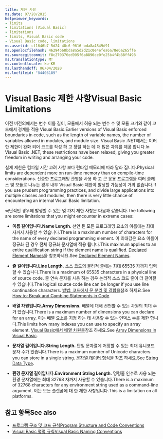 ```yaml
---
title: 제한 사항
ms.date: 07/20/2015
helpviewer_keywords:
- limits
- limitations [Visual Basic]
- limitations
- limits, Visual Basic code
- Visual Basic code, limitations
ms.assetid: cf1646b7-5d24-48c6-9616-bda8a4849d91
ms.openlocfilehash: 46294b68bda8a5d2d21c0e4efea6a78e6a265ffe
ms.sourcegitcommit: f8c270376ed905f6a8896ce0fe25b4f4b38ff498
ms.translationtype: MT
ms.contentlocale: ko-KR
ms.lasthandoff: 06/04/2020
ms.locfileid: "84403189"
---
```

# <a name="visual-basic-limitations"></a><span data-ttu-id="9bfc9-102">Visual Basic 제한 사항</span><span class="sxs-lookup"><span data-stu-id="9bfc9-102">Visual Basic Limitations</span></span>
<span data-ttu-id="9bfc9-103">이전 버전의에서는 변수 이름 길이, 모듈에서 허용 되는 변수 수 및 모듈 크기와 같이 코드에서 경계를 적용 Visual Basic.</span><span class="sxs-lookup"><span data-stu-id="9bfc9-103">Earlier versions of Visual Basic enforced boundaries in code, such as the length of variable names, the number of variables allowed in modules, and module size.</span></span> <span data-ttu-id="9bfc9-104">Visual Basic .NET에서는 이러한 제한이 완화 되어 코드를 작성 하 고 정렬 하는 데 더 많은 자유를 제공 합니다.</span><span class="sxs-lookup"><span data-stu-id="9bfc9-104">In Visual Basic .NET, these restrictions have been relaxed, giving you greater freedom in writing and arranging your code.</span></span>  
  
 <span data-ttu-id="9bfc9-105">실제 제한은 컴파일 시간 고려 사항 보다 런타임 메모리에 따라 달라 집니다.</span><span class="sxs-lookup"><span data-stu-id="9bfc9-105">Physical limits are dependent more on run-time memory than on compile-time considerations.</span></span> <span data-ttu-id="9bfc9-106">신중한 프로그래밍 관행을 사용 하 고 큰 응용 프로그램을 여러 클래스 및 모듈로 나누는 경우 내부 Visual Basic 제한이 발생할 가능성이 거의 없습니다.</span><span class="sxs-lookup"><span data-stu-id="9bfc9-106">If you use prudent programming practices, and divide large applications into multiple classes and modules, then there is very little chance of encountering an internal Visual Basic limitation.</span></span>  
  
 <span data-ttu-id="9bfc9-107">극단적인 경우에 발생할 수 있는 몇 가지 제한 사항은 다음과 같습니다.</span><span class="sxs-lookup"><span data-stu-id="9bfc9-107">The following are some limitations that you might encounter in extreme cases:</span></span>  
  
- <span data-ttu-id="9bfc9-108">**이름 길이입니다.**</span><span class="sxs-lookup"><span data-stu-id="9bfc9-108">**Name Length.**</span></span> <span data-ttu-id="9bfc9-109">선언 된 모든 프로그래밍 요소의 이름에는 최대 자까지 사용할 수 있습니다.</span><span class="sxs-lookup"><span data-stu-id="9bfc9-109">There is a maximum number of characters for the name of every declared programming element.</span></span> <span data-ttu-id="9bfc9-110">이 최대값은 요소 이름이 정규화 된 경우 전체 정규화 문자열에 적용 됩니다.</span><span class="sxs-lookup"><span data-stu-id="9bfc9-110">This maximum applies to an entire qualification string if the element name is qualified.</span></span> <span data-ttu-id="9bfc9-111">[Declared Element Names](../language-features/declared-elements/declared-element-names.md)을 참조하세요.</span><span class="sxs-lookup"><span data-stu-id="9bfc9-111">See [Declared Element Names](../language-features/declared-elements/declared-element-names.md).</span></span>  
  
- <span data-ttu-id="9bfc9-112">**줄 길이입니다.**</span><span class="sxs-lookup"><span data-stu-id="9bfc9-112">**Line Length.**</span></span> <span data-ttu-id="9bfc9-113">소스 코드의 물리적 줄에는 최대 65535 자까지 입력할 수 있습니다.</span><span class="sxs-lookup"><span data-stu-id="9bfc9-113">There is a maximum of 65535 characters in a physical line of source code.</span></span> <span data-ttu-id="9bfc9-114">줄 연속 문자를 사용 하는 경우 논리적 소스 코드 줄이 더 길어질 수 있습니다.</span><span class="sxs-lookup"><span data-stu-id="9bfc9-114">The logical source code line can be longer if you use line continuation characters.</span></span> <span data-ttu-id="9bfc9-115">[방법: 코드에서 문 분리 및 결합을](how-to-break-and-combine-statements-in-code.md)참조 하세요.</span><span class="sxs-lookup"><span data-stu-id="9bfc9-115">See [How to: Break and Combine Statements in Code](how-to-break-and-combine-statements-in-code.md).</span></span>  
  
- <span data-ttu-id="9bfc9-116">**배열 차원입니다.**</span><span class="sxs-lookup"><span data-stu-id="9bfc9-116">**Array Dimensions.**</span></span> <span data-ttu-id="9bfc9-117">배열에 대해 선언할 수 있는 차원의 최대 수가 있습니다.</span><span class="sxs-lookup"><span data-stu-id="9bfc9-117">There is a maximum number of dimensions you can declare for an array.</span></span> <span data-ttu-id="9bfc9-118">이는 배열 요소를 지정 하는 데 사용할 수 있는 인덱스 수를 제한 합니다.</span><span class="sxs-lookup"><span data-stu-id="9bfc9-118">This limits how many indexes you can use to specify an array element.</span></span> <span data-ttu-id="9bfc9-119">[Visual Basic에서 배열 차원을](../language-features/arrays/array-dimensions.md)참조 하세요.</span><span class="sxs-lookup"><span data-stu-id="9bfc9-119">See [Array Dimensions in Visual Basic](../language-features/arrays/array-dimensions.md).</span></span>  
  
- <span data-ttu-id="9bfc9-120">**문자열 길이입니다.**</span><span class="sxs-lookup"><span data-stu-id="9bfc9-120">**String Length.**</span></span> <span data-ttu-id="9bfc9-121">단일 문자열에 저장할 수 있는 최대 유니코드 문자 수가 있습니다.</span><span class="sxs-lookup"><span data-stu-id="9bfc9-121">There is a maximum number of Unicode characters you can store in a single string.</span></span> <span data-ttu-id="9bfc9-122">[문자열 데이터 형식](../../language-reference/data-types/string-data-type.md)을 참조 하세요.</span><span class="sxs-lookup"><span data-stu-id="9bfc9-122">See [String Data Type](../../language-reference/data-types/string-data-type.md).</span></span>  
  
- <span data-ttu-id="9bfc9-123">**환경 문자열 길이입니다.**</span><span class="sxs-lookup"><span data-stu-id="9bfc9-123">**Environment String Length.**</span></span> <span data-ttu-id="9bfc9-124">명령줄 인수로 사용 되는 환경 문자열에는 최대 32768 자까지 사용할 수 있습니다.</span><span class="sxs-lookup"><span data-stu-id="9bfc9-124">There is a maximum of 32768 characters for any environment string used as a command-line argument.</span></span> <span data-ttu-id="9bfc9-125">이는 모든 플랫폼에 대 한 제한 사항입니다.</span><span class="sxs-lookup"><span data-stu-id="9bfc9-125">This is a limitation on all platforms.</span></span>  
  
## <a name="see-also"></a><span data-ttu-id="9bfc9-126">참고 항목</span><span class="sxs-lookup"><span data-stu-id="9bfc9-126">See also</span></span>

- [<span data-ttu-id="9bfc9-127">프로그램 구조 및 코드 규칙</span><span class="sxs-lookup"><span data-stu-id="9bfc9-127">Program Structure and Code Conventions</span></span>](program-structure-and-code-conventions.md)
- [<span data-ttu-id="9bfc9-128">Visual Basic 명명 규칙</span><span class="sxs-lookup"><span data-stu-id="9bfc9-128">Visual Basic Naming Conventions</span></span>](naming-conventions.md)
